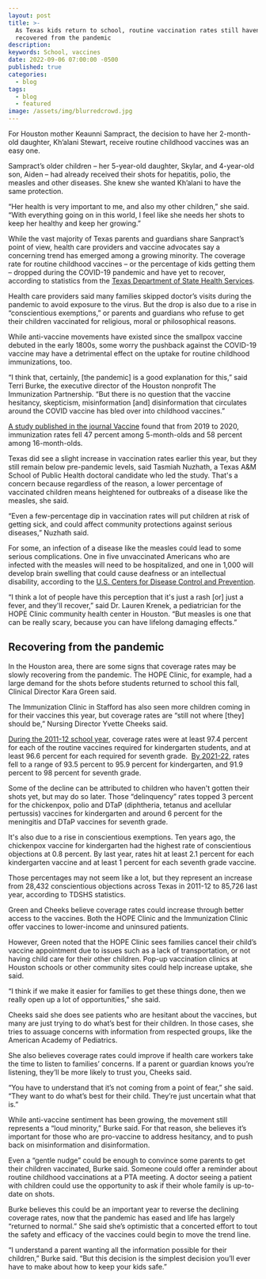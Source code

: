 ```yaml
---
layout: post
title: >-
  As Texas kids return to school, routine vaccination rates still haven't
  recovered from the pandemic
description:
keywords: School, vaccines
date: 2022-09-06 07:00:00 -0500
published: true
categories:
  - blog
tags:
  - blog
  - featured
image: /assets/img/blurredcrowd.jpg
---
```

For Houston mother Keaunni Sampract, the decision to have her 2-month-old daughter, Kh’alani Stewart, receive routine childhood vaccines was an easy one.

Sampract’s older children – her 5-year-old daughter, Skylar, and 4-year-old son, Aiden – had already received their shots for hepatitis, polio, the measles and other diseases. She knew she wanted Kh’alani to have the same protection.

“Her health is very important to me, and also my other children,” she said. “With everything going on in this world, I feel like she needs her shots to keep her healthy and keep her growing.”

While the vast majority of Texas parents and guardians share Sanpract’s point of view, health care providers and vaccine advocates say a concerning trend has emerged among a growing minority. The coverage rate for routine childhood vaccines – or the percentage of kids getting them – dropped during the COVID-19 pandemic and have yet to recover, according to statistics from the&nbsp;[Texas Department of State Health Services](https://www.dshs.texas.gov/immunize/coverage/schools/).

Health care providers said many families skipped doctor’s visits during the pandemic to avoid exposure to the virus. But the drop is also due to a rise in “conscientious exemptions,” or parents and guardians who refuse to get their children vaccinated for religious, moral or philosophical reasons.

While anti-vaccine movements have existed since the smallpox vaccine debuted in the early 1800s, some worry the pushback against the COVID-19 vaccine may have a detrimental effect on the uptake for routine childhood immunizations, too.

“I think that, certainly, \[the pandemic\] is a good explanation for this,” said Terri Burke, the executive director of the Houston nonprofit The Immunization Partnership. “But there is no question that the vaccine hesitancy, skepticism, misinformation \[and\] disinformation that circulates around the COVID vaccine has bled over into childhood vaccines.”

[A study published in the journal Vaccine](https://www.ncbi.nlm.nih.gov/pmc/articles/PMC8078904/)&nbsp;found that from 2019 to 2020, immunization rates fell 47 percent among 5-month-olds and 58 percent among 16-month-olds.

Texas did see a slight increase in vaccination rates earlier this year, but they still remain below pre-pandemic levels, said Tasmiah Nuzhath, a Texas A&M School of Public Health doctoral candidate who led the study. That's a concern because regardless of the reason, a lower percentage of vaccinated children means heightened for outbreaks of a disease like the measles, she said.

“Even a few-percentage dip in vaccination rates will put children at risk of getting sick, and could affect community protections against serious diseases,” Nuzhath said.

For some, an infection of a disease like the measles could lead to some serious complications. One in five unvaccinated Americans who are infected with the measles will need to be hospitalized, and one in 1,000 will develop brain swelling that could cause deafness or an intellectual disability, according to the&nbsp;[U.S. Centers for Disease Control and Prevention](https://www.cdc.gov/measles/about/parents-top4.html).

“I think a lot of people have this perception that it's just a rash \[or\] just a fever, and they'll recover,” said Dr. Lauren Krenek, a pediatrician for the HOPE Clinic community health center in Houston. “But measles is one that can be really scary, because you can have lifelong damaging effects.”

## Recovering from the pandemic

In the Houston area, there are some signs that coverage rates may be slowly recovering from the pandemic. The HOPE Clinic, for example, had a large demand for the shots before students returned to school this fall, Clinical Director Kara Green said.

The Immunization Clinic in Stafford has also seen more children coming in for their vaccines this year, but coverage rates are “still not where \[they\] should be,” Nursing Director Yvette Cheeks said.

[During the 2011-12 school year](https://www.dshs.texas.gov/immunize/coverage/pdf/2011-12_Kg_assess.doc), coverage rates were at least 97.4 percent for each of the routine vaccines required for kindergarten students, and at least 96.6 percent for each required for seventh grade. &nbsp;[By 2021-22](https://www.dshs.texas.gov/immunize/coverage/docs/2021-2022-Results-of-Annual-Report-of-Immunization-Status.pdf), rates fell to a range of 93.5 percent to 95.9 percent for kindergarten, and 91.9 percent to 98 percent for seventh grade.

Some of the decline can be attributed to children who haven't gotten their shots yet, but may do so later. Those “delinquency” rates topped 3 percent for the chickenpox, polio and DTaP (diphtheria, tetanus and acellular pertussis) vaccines for kindergarten and around 6 percent for the meningitis and DTaP vaccines for seventh grade.

It's also due to a rise in conscientious exemptions. Ten years ago, the chickenpox vaccine for kindergarten had the highest rate of conscientious objections at 0.8 percent. By last year, rates hit at least 2.1 percent for each kindergarten vaccine and at least 1 percent for each seventh grade vaccine.

Those percentages may not seem like a lot, but they represent an increase from 28,432 conscientious objections across Texas in 2011-12 to 85,726 last year, according to TDSHS statistics.

Green and Cheeks believe coverage rates could increase through better access to the vaccines. Both the HOPE Clinic and the Immunization Clinic offer vaccines to lower-income and uninsured patients.&nbsp;

However, Green noted that the HOPE Clinic sees families cancel their child’s vaccine appointment due to issues such as a lack of transportation, or not having child care for their other children. Pop-up vaccination clinics at Houston schools or other community sites could help increase uptake, she said.

“I think if we make it easier for families to get these things done, then we really open up a lot of opportunities,” she said.

Cheeks said she does see patients who are hesitant about the vaccines, but many are just trying to do what’s best for their children. In those cases, she tries to assuage concerns with information from respected groups, like the American Academy of Pediatrics.

She also believes coverage rates could improve if health care workers take the time to listen to families’ concerns. If a parent or guardian knows you’re listening, they’ll be more likely to trust you, Cheeks said.

“You have to understand that it’s not coming from a point of fear,” she said. “They want to do what’s best for their child. They’re just uncertain what that is.”

While anti-vaccine sentiment has been growing, the movement still represents a “loud minority,” Burke said. For that reason, she believes it’s important for those who are pro-vaccine to address hesitancy, and to push back on misinformation and disinformation.

Even a “gentle nudge” could be enough to convince some parents to get their children vaccinated, Burke said. Someone could offer a reminder about routine childhood vaccinations at a PTA meeting. A doctor seeing a patient with children could use the opportunity to ask if their whole family is up-to-date on shots.

Burke believes this could be an important year to reverse the declining coverage rates, now that the pandemic has eased and life has largely “returned to normal.” She said she’s optimistic that a concerted effort to tout the safety and efficacy of the vaccines could begin to move the trend line.

“I understand a parent wanting all the information possible for their children,” Burke said. “But this decision is the simplest decision you’ll ever have to make about how to keep your kids safe.”